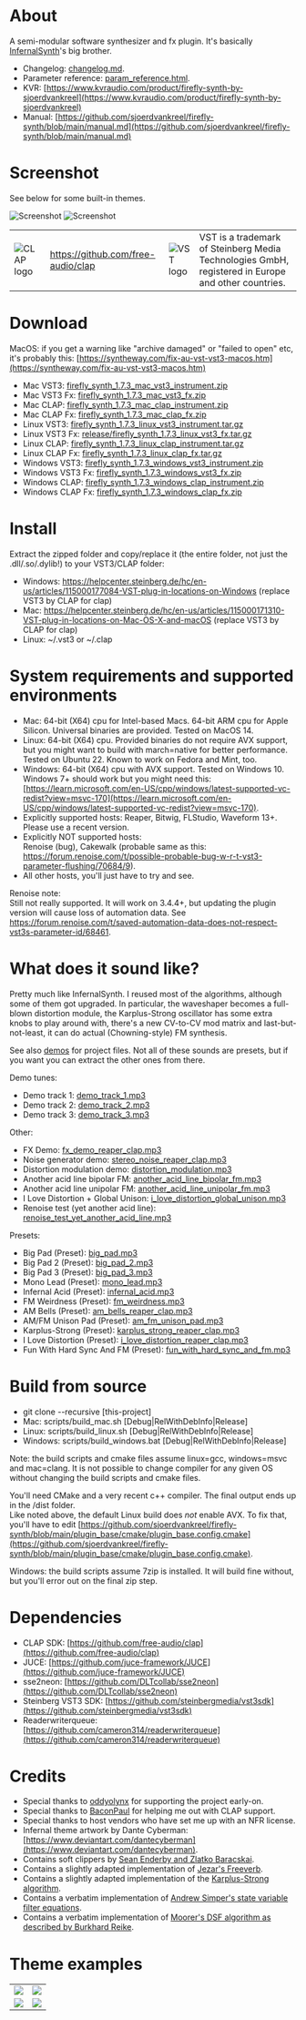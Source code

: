 # About

A semi-modular software synthesizer and fx plugin.
It's basically [InfernalSynth](https://github.com/sjoerdvankreel/infernal-synth)'s big brother.

- Changelog: [changelog.md](changelog.md).
- Parameter reference: [param_reference.html](https://htmlpreview.github.io/?https://github.com/sjoerdvankreel/firefly-synth/blob/main/param_reference.html).
- KVR: [https://www.kvraudio.com/product/firefly-synth-by-sjoerdvankreel](https://www.kvraudio.com/product/firefly-synth-by-sjoerdvankreel)
- Manual: [https://github.com/sjoerdvankreel/firefly-synth/blob/main/manual.md](https://github.com/sjoerdvankreel/firefly-synth/blob/main/manual.md)

# Screenshot

See below for some built-in themes.

![Screenshot](static/screenshot_instrument_firefly_default.png)
![Screenshot](static/screenshot_fx_firefly_default.png)

<table>
  <tr>
    <td><img alt="CLAP logo" src="static/clap_logo.png"/></td>
    <td><a href="https://github.com/free-audio/clap">https://github.com/free-audio/clap</a></td>
    <td><img alt="VST logo" src="static/vst_logo.png"/></td>
    <td>VST is a trademark of Steinberg Media Technologies GmbH, registered in Europe and other countries.</td>
  </tr>
</table>

# Download

MacOS: if you get a warning like "archive damaged" or "failed to open" etc, it's probably this: 
[https://syntheway.com/fix-au-vst-vst3-macos.htm](https://syntheway.com/fix-au-vst-vst3-macos.htm)

- Mac VST3: [firefly_synth_1.7.3_mac_vst3_instrument.zip](https://github.com/sjoerdvankreel/firefly-synth-storage/raw/main/release/firefly_synth_1.7.3_mac_vst3_instrument.zip)
- Mac VST3 Fx: [firefly_synth_1.7.3_mac_vst3_fx.zip](https://github.com/sjoerdvankreel/firefly-synth-storage/raw/main/release/firefly_synth_1.7.3_mac_vst3_fx.zip)
- Mac CLAP: [firefly_synth_1.7.3_mac_clap_instrument.zip](https://github.com/sjoerdvankreel/firefly-synth-storage/raw/main/release/firefly_synth_1.7.3_mac_clap_instrument.zip)
- Mac CLAP Fx: [firefly_synth_1.7.3_mac_clap_fx.zip](https://github.com/sjoerdvankreel/firefly-synth-storage/raw/main/release/firefly_synth_1.7.3_mac_clap_fx.zip)
- Linux VST3: [firefly_synth_1.7.3_linux_vst3_instrument.tar.gz](https://github.com/sjoerdvankreel/firefly-synth-storage/raw/main/release/firefly_synth_1.7.3_linux_vst3_instrument.tar.gz)
- Linux VST3 Fx: [release/firefly_synth_1.7.3_linux_vst3_fx.tar.gz](https://github.com/sjoerdvankreel/firefly-synth-storage/raw/main/release/firefly_synth_1.7.3_linux_vst3_fx.tar.gz)
- Linux CLAP: [firefly_synth_1.7.3_linux_clap_instrument.tar.gz](https://github.com/sjoerdvankreel/firefly-synth-storage/raw/main/release/firefly_synth_1.7.3_linux_clap_instrument.tar.gz)
- Linux CLAP Fx: [firefly_synth_1.7.3_linux_clap_fx.tar.gz](https://github.com/sjoerdvankreel/firefly-synth-storage/raw/main/release/firefly_synth_1.7.3_linux_clap_fx.tar.gz)
- Windows VST3: [firefly_synth_1.7.3_windows_vst3_instrument.zip](https://github.com/sjoerdvankreel/firefly-synth-storage/raw/main/release/firefly_synth_1.7.3_windows_vst3_instrument.zip)
- Windows VST3 Fx: [firefly_synth_1.7.3_windows_vst3_fx.zip](https://github.com/sjoerdvankreel/firefly-synth-storage/raw/main/release/firefly_synth_1.7.3_windows_vst3_fx.zip)
- Windows CLAP: [firefly_synth_1.7.3_windows_clap_instrument.zip](https://github.com/sjoerdvankreel/firefly-synth-storage/raw/main/release/firefly_synth_1.7.3_windows_clap_instrument.zip)
- Windows CLAP Fx: [firefly_synth_1.7.3_windows_clap_fx.zip](https://github.com/sjoerdvankreel/firefly-synth-storage/raw/main/release/firefly_synth_1.7.3_windows_clap_fx.zip)

# Install
Extract the zipped folder and copy/replace it (the entire folder, not just the .dll/.so/.dylib!) to your VST3/CLAP folder:

- Windows: https://helpcenter.steinberg.de/hc/en-us/articles/115000177084-VST-plug-in-locations-on-Windows (replace VST3 by CLAP for clap)
- Mac: https://helpcenter.steinberg.de/hc/en-us/articles/115000171310-VST-plug-in-locations-on-Mac-OS-X-and-macOS (replace VST3 by CLAP for clap)
- Linux: ~/.vst3 or ~/.clap

# System requirements and supported environments
- Mac: 64-bit (X64) cpu for Intel-based Macs. 64-bit ARM cpu for Apple Silicon. Universal binaries are provided. Tested on MacOS 14.
- Linux: 64-bit (X64) cpu. Provided binaries do not require AVX support, but you might want to build with march=native for better performance. Tested on Ubuntu 22. Known to work on Fedora and Mint, too.
- Windows: 64-bit (X64) cpu with AVX support. Tested on Windows 10. Windows 7+ should work but you might need this:<br/>[https://learn.microsoft.com/en-US/cpp/windows/latest-supported-vc-redist?view=msvc-170](https://learn.microsoft.com/en-US/cpp/windows/latest-supported-vc-redist?view=msvc-170).
- Explicitly supported hosts: Reaper, Bitwig, FLStudio, Waveform 13+. Please use a recent version.
- Explicitly NOT supported hosts:<br/>Renoise (bug), Cakewalk (probable same as this: https://forum.renoise.com/t/possible-probable-bug-w-r-t-vst3-parameter-flushing/70684/9).
- All other hosts, you'll just have to try and see.

Renoise note:<br/>
Still not really supported. It will work on 3.4.4+, but updating the plugin version will cause loss of automation data. 
See https://forum.renoise.com/t/saved-automation-data-does-not-respect-vst3s-parameter-id/68461.

# What does it sound like?
Pretty much like InfernalSynth. I reused most of the algorithms, although some of them got upgraded. In particular,
the waveshaper becomes a full-blown distortion module, the Karplus-Strong oscillator has some extra knobs to play
around with, there's a new CV-to-CV mod matrix and last-but-not-least, it can do actual (Chowning-style) FM synthesis.

See also [demos](https://github.com/sjoerdvankreel/firefly-synth/tree/main/demos) for project files.
Not all of these sounds are presets, but if you want you can extract the other ones from there.

Demo tunes:
- Demo track 1: [demo_track_1.mp3](https://github.com/sjoerdvankreel/firefly-synth-storage/raw/main/render/demo_track_1.mp3)
- Demo track 2: [demo_track_2.mp3](https://github.com/sjoerdvankreel/firefly-synth-storage/raw/main/render/demo_track_2.mp3)
- Demo track 3: [demo_track_3.mp3](https://github.com/sjoerdvankreel/firefly-synth-storage/raw/main/render/demo_track_3.mp3)

Other:
- FX Demo: [fx_demo_reaper_clap.mp3](https://github.com/sjoerdvankreel/firefly-synth-storage/raw/main/render/fx_demo_reaper_clap.mp3)
- Noise generator demo: [stereo_noise_reaper_clap.mp3](https://github.com/sjoerdvankreel/firefly-synth-storage/raw/main/render/stereo_noise_reaper_clap.mp3)
- Distortion modulation demo: [distortion_modulation.mp3](https://github.com/sjoerdvankreel/firefly-synth-storage/raw/main/render/distortion_modulation.mp3)
- Another acid line bipolar FM: [another_acid_line_bipolar_fm.mp3](https://github.com/sjoerdvankreel/firefly-synth-storage/raw/main/render/another_acid_line_bipolar_fm.mp3)
- Another acid line unipolar FM: [another_acid_line_unipolar_fm.mp3](https://github.com/sjoerdvankreel/firefly-synth-storage/raw/main/render/another_acid_line_unipolar_fm.mp3)
- I Love Distortion + Global Unison: [i_love_distortion_global_unison.mp3](https://github.com/sjoerdvankreel/firefly-synth-storage/raw/main/render/i_love_distortion_global_unison.mp3)
- Renoise test (yet another acid line): [renoise_test_yet_another_acid_line.mp3](https://github.com/sjoerdvankreel/firefly-synth-storage/raw/main/render/renoise_test_yet_another_acid_line.mp3)

Presets:
- Big Pad (Preset): [big_pad.mp3](https://github.com/sjoerdvankreel/firefly-synth-storage/raw/main/render/big_pad.mp3)
- Big Pad 2 (Preset): [big_pad_2.mp3](https://github.com/sjoerdvankreel/firefly-synth-storage/raw/main/render/big_pad_2.mp3)
- Big Pad 3 (Preset): [big_pad_3.mp3](https://github.com/sjoerdvankreel/firefly-synth-storage/raw/main/render/big_pad_3.mp3)
- Mono Lead (Preset): [mono_lead.mp3](https://github.com/sjoerdvankreel/firefly-synth-storage/raw/main/render/mono_lead_reaper_clap.mp3)
- Infernal Acid (Preset): [infernal_acid.mp3](https://github.com/sjoerdvankreel/firefly-synth-storage/raw/main/render/infernal_acid.mp3)
- FM Weirdness (Preset): [fm_weirdness.mp3](https://github.com/sjoerdvankreel/firefly-synth-storage/raw/main/render/fm_weirdness.mp3)
- AM Bells (Preset): [am_bells_reaper_clap.mp3](https://github.com/sjoerdvankreel/firefly-synth-storage/raw/main/render/am_bells_reaper_clap.mp3)
- AM/FM Unison Pad (Preset): [am_fm_unison_pad.mp3](https://github.com/sjoerdvankreel/firefly-synth-storage/raw/main/render/am_fm_unison_pad.mp3)
- Karplus-Strong (Preset): [karplus_strong_reaper_clap.mp3](https://github.com/sjoerdvankreel/firefly-synth-storage/raw/main/render/karplus_strong_reaper_clap.mp3)
- I Love Distortion (Preset): [i_love_distortion_reaper_clap.mp3](https://github.com/sjoerdvankreel/firefly-synth-storage/raw/main/render/i_love_distortion_reaper_clap.mp3)
- Fun With Hard Sync And FM (Preset): [fun_with_hard_sync_and_fm.mp3](https://github.com/sjoerdvankreel/firefly-synth-storage/raw/main/render/fun_with_hard_sync_and_fm.mp3)

# Build from source
- git clone --recursive [this-project]
- Mac: scripts/build_mac.sh [Debug|RelWithDebInfo|Release]
- Linux: scripts/build_linux.sh [Debug|RelWithDebInfo|Release]
- Windows: scripts/build_windows.bat [Debug|RelWithDebInfo|Release]

Note: the build scripts and cmake files assume linux=gcc, windows=msvc and mac=clang.
It is not possible to change compiler for any given OS without changing the build scripts and cmake files.

You'll need CMake and a very recent c++ compiler. The final output ends up in the /dist folder. <br/>
Like noted above, the default Linux build does *not* enable AVX.
To fix that, you'll have to edit [https://github.com/sjoerdvankreel/firefly-synth/blob/main/plugin_base/cmake/plugin_base.config.cmake](https://github.com/sjoerdvankreel/firefly-synth/blob/main/plugin_base/cmake/plugin_base.config.cmake).

Windows: the build scripts assume 7zip is installed. It will build fine without, but you'll error out on the final zip step.

# Dependencies
- CLAP SDK: [https://github.com/free-audio/clap](https://github.com/free-audio/clap)
- JUCE: [https://github.com/juce-framework/JUCE](https://github.com/juce-framework/JUCE)
- sse2neon: [https://github.com/DLTcollab/sse2neon](https://github.com/DLTcollab/sse2neon)
- Steinberg VST3 SDK: [https://github.com/steinbergmedia/vst3sdk](https://github.com/steinbergmedia/vst3sdk)
- Readerwriterqueue: [https://github.com/cameron314/readerwriterqueue](https://github.com/cameron314/readerwriterqueue)

# Credits
- Special thanks to [oddyolynx](https://github.com/tank-trax) for supporting the project early-on.
- Special thanks to [BaconPaul](https://baconpaul.org/) for helping me out with CLAP support.
- Special thanks to host vendors who have set me up with an NFR license.
- Infernal theme artwork by Dante Cyberman: [https://www.deviantart.com/dantecyberman](https://www.deviantart.com/dantecyberman).
- Contains soft clippers by [Sean Enderby and Zlatko Baracskai](https://dafx.de/paper-archive/2012/papers/dafx12_submission_45.pdf).
- Contains a slightly adapted implementation of [Jezar's Freeverb](https://github.com/sinshu/freeverb).
- Contains a slightly adapted implementation of the [Karplus-Strong algorithm](https://blog.demofox.org/2016/06/16/synthesizing-a-pluked-string-sound-with-the-karplus-strong-algorithm).
- Contains a verbatim implementation of [Andrew Simper's state variable filter equations](https://cytomic.com/files/dsp/SvfLinearTrapOptimised2.pdf).
- Contains a verbatim implementation of [Moorer's DSF algorithm as described by Burkhard Reike](https://www.verklagekasper.de/synths/dsfsynthesis/dsfsynthesis.html).

# Theme examples

<table>
  <tr>
    <td><img src="static/screenshot_instrument_firefly_pink.png"/></td>
    <td><img src="static/screenshot_instrument_firefly_orange.png"/></td>
  </tr>
  <tr>
    <td><img src="static/screenshot_instrument_firefly_blue.png"/></td>
    <td><img src="static/screenshot_instrument_infernal_default.png"/></td>
  </tr>
</table>
